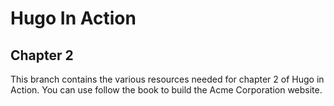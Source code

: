 Hugo In Action
===============

Chapter 2
----------

This branch contains the various resources needed for chapter 2 of Hugo in Action. You can use follow the book to build the Acme Corporation website.
